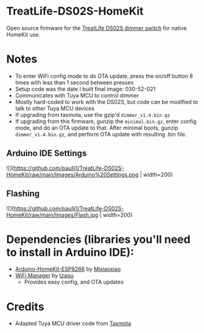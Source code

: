 # TreatLife-DS02S-HomeKit
Open source firmware for the [TreatLife DS02S dimmer switch](https://smile.amazon.com/Treatlife-Neutral-Compatible-Assistant-Schedule/dp/B07YKFSWJN/ref=sr_1_4_sspa?dchild=1&keywords=treatlife+dimmer&qid=1615054278&sr=8-4-spons&psc=1&spLa=ZW5jcnlwdGVkUXVhbGlmaWVyPUFaWVA5RTM2WFZXUUgmZW5jcnlwdGVkSWQ9QTA0NTA1ODQyT0lJWTNBMkdQUzFRJmVuY3J5cHRlZEFkSWQ9QTA4NzE4MjhIRjBMOVo1N1Q5SUwmd2lkZ2V0TmFtZT1zcF9hdGYmYWN0aW9uPWNsaWNrUmVkaXJlY3QmZG9Ob3RMb2dDbGljaz10cnVl)  for native HomeKit use.

# Notes
* To enter WiFi config mode to do OTA update, press the on/off button 8 times with less than 1 second between presses
* Setup code was the date I built final image:  030-52-021
* Communicates with Tuya MCU to control dimmer
* Mostly hard-coded to work with the DS02S, but code can be modified to talk to other Tuya MCU devices
* If upgrading from tasmota, use the gzip'd `dimmer_v1.4.bin.gz`
* If upgrading from this firmware, gunzip the `minimal.bin.gz`, enter config mode, and do an OTA update to that.  After minimal boots, gunzip `dimmer_v1.4.bin.gz`, and perform OTA update with resulting .bin file.

## Arduino IDE Settings
![](https://github.com/paullj1/TreatLife-DS02S-HomeKit/raw/main/Images/Arduino%20Settings.png | width=200)

## Flashing
![](https://github.com/paullj1/TreatLife-DS02S-HomeKit/raw/main/Images/Flash.jpg | width=200)

# Dependencies (libraries you'll need to install in Arduino IDE):
* [Arduino-HomeKit-ESP8266](https://github.com/Mixiaoxiao/Arduino-HomeKit-ESP8266) by [Mixiaoxiao](https://github.com/Mixiaoxiao)
* [WiFi Manager](https://github.com/tzapu/WiFiManager) by [tzapu](https://github.com/tzapu)
  * Provides easy config, and OTA updates

# Credits
* Adapted Tuya MCU driver code from [Tasmota](https://tasmota.github.io/docs/)
